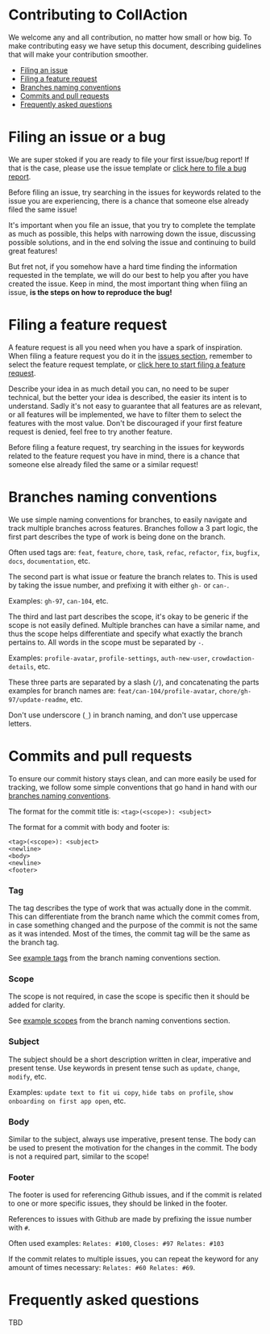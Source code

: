 # Contributing to CollAction
We welcome any and all contribution, no matter how small or how big. To make contributing easy we have setup this document, describing guidelines that will make your contribution smoother.

- [Filing an issue](#filing-an-issue)
- [Filing a feature request](#feature-request)
- [Branches naming conventions](#branches)
- [Commits and pull requests](#prs)
- [Frequently asked questions](#faq)

# <a name="filing-an-issue"></a> Filing an issue or a bug
We are super stoked if you are ready to file your first issue/bug report! If that is the case, please use the issue template or [click here to file a bug report](https://github.com/CollActionteam/collaction_app/issues/new?assignees=&labels=&template=bug_report.md&title=%5BBUG%5D%3A+Your+issue+title+here).

Before filing an issue, try searching in the issues for keywords related to the issue you are experiencing, there is a chance that someone else already filed the same issue!

It's important when you file an issue, that you try to complete the template as much as possible, this helps with narrowing down the issue, discussing possible solutions, and in the end solving the issue and continuing to build great features!

But fret not, if you somehow have a hard time finding the information requested in the template, we will do our best to help you after you have created the issue. Keep in mind, the most important thing when filing an issue, **is the steps on how to reproduce the bug!**
# <a name="feature-request"></a> Filing a feature request
A feature request is all you need when you have a spark of inspiration. When filing a feature request you do it in the [issues section](https://github.com/CollActionteam/collaction_app/issues), remember to select the feature request template, or [click here to start filing a feature request](https://github.com/CollActionteam/collaction_app/issues/new?assignees=&labels=&template=feature_request.md&title=%5BSUGGESTION%5D%3A+Your+suggestion+title+here).

Describe your idea in as much detail you can, no need to be super technical, but the better your idea is described, the easier its intent is to understand. Sadly it's not easy to guarantee that all features are as relevant, or all features will be implemented, we have to filter them to select the features with the most value. Don't be discouraged if your first feature request is denied, feel free to try another feature.

Before filing a feature request, try searching in the issues for keywords related to the feature request you have in mind, there is a chance that someone else already filed the same or a similar request!
# <a name="branches"></a> Branches naming conventions
We use simple naming conventions for branches, to easily navigate and track multiple branches across features. Branches follow a 3 part logic, the first part describes the type of work is being done on the branch.

<a name="tags"></a>Often used tags are: `feat`, `feature`, `chore`, `task`, `refac`, `refactor`, `fix`, `bugfix`, `docs`, `documentation`, etc.

The second part is what issue or feature the branch relates to. This is used by taking the issue number, and prefixing it with either `gh-` or `can-`.

Examples: `gh-97`, `can-104`, etc.

The third and last part describes the scope, it's okay to be generic if the scope is not easily defined. Multiple branches can have a similar name, and thus the scope helps differentiate and specify what exactly the branch pertains to. All words in the scope must be separated by `-`.

<a name="scopes"></a>Examples: `profile-avatar`, `profile-settings`, `auth-new-user`, `crowdaction-details`, etc.

These three parts are separated by a slash (`/`), and concatenating the parts examples for branch names are:
`feat/can-104/profile-avatar`, `chore/gh-97/update-readme`, etc.

Don't use underscore (`_`) in branch naming, and don't use uppercase letters.
# <a name="prs"></a> Commits and pull requests
To ensure our commit history stays clean, and can more easily be used for tracking, we follow some simple conventions that go hand in hand with our [branches naming conventions](#branches).

The format for the commit title is:
 `<tag>(<scope>): <subject>`

The format for a commit with body and footer is:
```
<tag>(<scope>): <subject>
<newline>
<body>
<newline>
<footer>
```
### Tag
The tag describes the type of work that was actually done in the commit. This can differentiate from the branch name which the commit comes from, in case something changed and the purpose of the commit is not the same as it was intended. Most of the times, the commit tag will be the same as the branch tag.

See [example tags](#tags) from the branch naming conventions section.
### Scope
The scope is not required, in case the scope is specific then it should be added for clarity. 

See [example scopes](#scopes) from the branch naming conventions section.
### Subject
The subject should be a short description written in clear, imperative and present tense. Use keywords in present tense such as `update`, `change`, `modify`, etc.

Examples: `update text to fit ui copy`, `hide tabs on profile`, `show onboarding on first app open`, etc.
### Body
Similar to the subject, always use imperative, present tense. The body can be used to present the motivation for the changes in the commit. The body is not a required part, similar to the scope!
### Footer
The footer is used for referencing Github issues, and if the commit is related to one or more specific issues, they should be linked in the footer.

References to issues with Github are made by prefixing the issue number with `#`.

Often used examples: `Relates: #100`, `Closes: #97 Relates: #103`

If the commit relates to multiple issues, you can repeat the keyword for any amount of times necessary: `Relates: #60 Relates: #69`.
# <a name="faq"></a> Frequently asked questions
TBD
